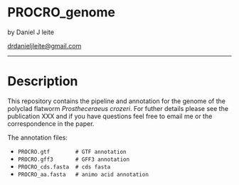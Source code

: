 # PROCRO_genome

by Daniel J leite

drdanieljleite@gmail.com

_________________________________

Description
===========
This repository contains the pipeline and annotation for the genome of the polyclad flatworm _Prostheceraeus crozeri_. For futher details please see the publication XXX and if you have questions feel free to email me or the correspondence in the paper.

The annotation files:
* ```PROCRO.gtf        # GTF annotation```
* ```PROCRO.gff3       # GFF3 annotation```
* ```PROCRO_cds.fasta  # cds fasta```
* ```PROCRO_aa.fasta   # animo acid annotation```



